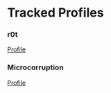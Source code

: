 # Tracked Profiles
### r0t
[Profile](https://ringzer0ctf.com/profile/17453/)

### Microcorruption
[Profile](https://microcorruption.com/profile/38325)
